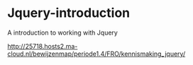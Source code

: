 # Jquery-introduction
A introduction to working with Jquery

http://25718.hosts2.ma-cloud.nl/bewijzenmap/periode1.4/FRO/kennismaking_jquery/

